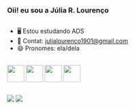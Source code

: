 ###   Oii! eu sou a Júlia R. Lourenço

##

-  🖥️  Estou estudando ADS
-  📩  Contat: julialourenco1901@gmail.com
- 😄 Pronomes: ela/dela


<div style="display: inline_block"><br>
  
  <img align="center" height="40" width="40"  src="https://cdn.jsdelivr.net/gh/devicons/devicon/icons/csharp/csharp-original.svg" />
  <img align="center" height="40" width="40"   src="https://cdn.jsdelivr.net/gh/devicons/devicon/icons/dotnetcore/dotnetcore-original.svg" />
  <img align="center"  height="40" width="40"  src="https://cdn.jsdelivr.net/gh/devicons/devicon/icons/html5/html5-original.svg" />
  <img align="center"  height="40" width="40"  src="https://cdn.jsdelivr.net/gh/devicons/devicon/icons/css3/css3-original.svg" />
 

##  
  <div>
    <a href="" target="_blank"><img  src="https://img.shields.io/badge/LinkedIn-0077B5?style=for-the-badge&logo=linkedin&logoColor=white" target="_blank"></a>
    <a href="mailto:julialourenco1901@gmail.com" target="_blank"><img src="https://img.shields.io/badge/Gmail-D14836?style=for-the-badge&logo=gmail&logoColor=white" target="_blank"></a>
    
</div>
  <div>
    
  </div>

  

